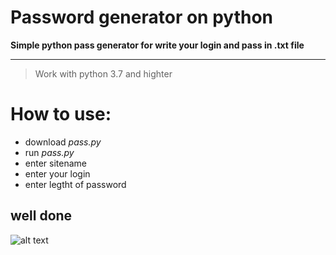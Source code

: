 # Password generator on python
__Simple python pass generator for write your login and pass in .txt file__
____
> Work with python 3.7 and highter

# How to use:
+ download *pass.py*
+ run *pass.py*
+ enter sitename
+ enter your login
+ enter legtht of password

## well done

![alt text](https://sun9-10.userapi.com/c858128/v858128173/20bdf9/OT4J9pleVqc.jpg)
